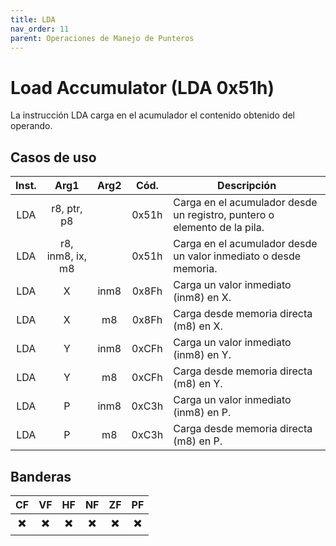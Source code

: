 ```yaml
---
title: LDA
nav_order: 11
parent: Operaciones de Manejo de Punteros
---
```


# Load Accumulator (LDA 0x51h)

La instrucción LDA carga en el acumulador el contenido obtenido del operando.

## Casos de uso

| Inst. |             Arg1              | Arg2 | Cód.  | Descripción                                                                      |
|:-----:|:-----------------------------:|:----:|:-----:|----------------------------------------------------------------------------------|
| LDA   | r8, ptr, p8                 |      | 0x51h | Carga en el acumulador desde un registro, puntero o elemento de la pila.         |
| LDA   | r8, inm8, ix, m8            |      | 0x51h | Carga en el acumulador desde un valor inmediato o desde memoria.                 |
| LDA   | X  | inm8                 | 0x8Fh | Carga un valor inmediato (inm8) en X.                       |
| LDA   | X  | m8                   | 0x8Fh | Carga desde memoria directa (m8) en X.  
| LDA   | Y  | inm8                 | 0xCFh | Carga un valor inmediato (inm8) en Y.                      |
| LDA   | Y  | m8                   | 0xCFh | Carga desde memoria directa (m8) en Y. 
| LDA   | P  | inm8                 | 0xC3h | Carga un valor inmediato (inm8) en P.                      |
| LDA   | P  | m8                   | 0xC3h | Carga desde memoria directa (m8) en P. 


## Banderas

| CF  | VF  | HF  | NF  | ZF  | PF  |
|:---:|:---:|:---:|:---:|:---:|:---:|
| ✖️  | ✖️  | ✖️  | ✖️  | ✖️  | ✖️  |
